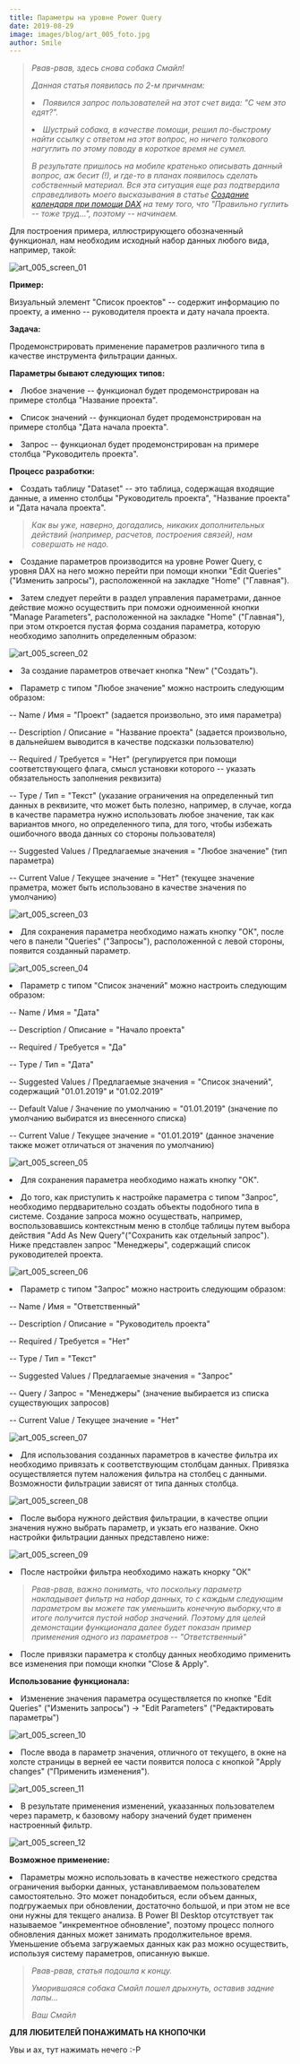 ```yaml
---
title: Параметры на уровне Power Query
date: 2019-08-29
image: images/blog/art_005_foto.jpg
author: Smile
---
```


> *Рвав-рвав, здесь снова собака Смайл!*
>
> *Данная статья появилась по 2-м причмнам:*
>
> **<li>** *Появился запрос пользователей на этот счет вида: "С чем это едят?".*
>
> **<li>** *Шустрый собака, в качестве помощи, решил по-быстрому найти ссылку с ответом на этот вопрос, но ничего толкового нагуглить по этому поводу в короткое время не сумел.* 
>
> *В результате пришлось на мобиле кратенько описывать данный вопрос, аж бесит (!), и где-то в планах появилось сделать собственный материал. Вся эта ситуация еще раз подтвердила справедливоть моего высказывания в статье [Создание календаря при помощи DAX](https://kkadikin.ru/ru/blog/article_001/) на тему того, что "Правильно гуглить -- тоже труд...", поэтому -- начинаем.*

Для построения примера, иллюстрирующего обозначенный функционал, нам необходим исходный набор данных любого вида, например, такой:

![art_005_screen_01](https://kkadikin.ru/images/blog/art_005_screen_01.jpg)


**Пример:**

Визуальный элемент "Список проектов" -- cодержит информацию по проекту, а именно -- руководителя проекта и дату начала проекта.


**Задача:**

Продемонстрировать применение параметров различного типа в качестве инструмента фильтрации данных.


**Параметры бывают следующих типов:** 

**<li>** Любое значение -- функционал будет продемонстрирован на примере столбца "Название проекта".

**<li>** Список значений -- функционал будет продемонстрирован на примере столбца "Дата начала проекта".

**<li>** Запрос -- функционал будет продемонстрирован на примере столбца "Руководитель проекта".


**Процесс разработки:**

**<li>** Создать таблицу "Dataset" -- это таблица, содержащая входящие данные, а именно столбцы "Руководитель проекта", "Название проекта" и "Дата начала проекта".

> *Как вы уже, наверно, догадались, никаких дополнительных действий (например, расчетов, построения связей), нам совершать не надо.*

**<li>** Создание параметров производится на уровне Power Query, с уровня DAX  на него можно перейти при помощи кнопки "Edit Queries" ("Изменить запросы"), расположенной на закладке "Home" ("Главная").

**<li>** Затем следует перейти в раздел управления параметрами, данное действие можно осуществить при поможи одноименной кнопки "Manage Parameters", расположенной на закладке "Home" ("Главная"), при этом откроется пустая форма создания  параметра, которую необходимо заполнить определенным образом:

![art_005_screen_02](https://kkadikin.ru/images/blog/art_005_screen_02.jpg)

**<li>** За создание параметров отвечает кнопка "New" ("Создать").

**<li>** Параметр с типом "Любое значение" можно настроить следующим образом:

-- Name / Имя = "Проект" (задается произвольно, это имя параметра)

-- Description / Описание  = "Название проекта" (задается произвольно, в дальнейшем выводится в качестве подсказки пользователю)

-- Required / Требуется  = "Нет" (регулируется при помощи соответствующего флага, смысл установки которого -- указать обязательность заполнения реквизита)

-- Type / Тип  = "Текст" (указание ограничения на определенный тип данных в реквизите, что может быть полезно, например, в случае, когда в качестве параметра нужно использовать любое значение, так как вариантов много, но определенного типа, для того, чтобы избежать ошибочного ввода данных со стороны пользователя)

-- Suggested Values / Предлагаемые значения = "Любое значение" (тип параметра)

-- Current Value / Текущее значение = "Нет" (текущее значение праметра, может быть использовано в качестве значения по умолчанию)

![art_005_screen_03](https://kkadikin.ru/images/blog/art_005_screen_03.jpg)

**<li>** Для сохранения параметра необходимо нажать кнопку "ОК", после чего в панели "Queries" ("Запросы"), расположенной с левой стороны, появится созданный параметр.

![art_005_screen_04](https://kkadikin.ru/images/blog/art_005_screen_04.jpg)

**<li>** Параметр с типом "Список значений" можно настроить следующим образом:

-- Name / Имя = "Дата"

-- Description / Описание  = "Начало проекта"

-- Required / Требуется  = "Да"

-- Type / Тип  = "Дата"

-- Suggested Values / Предлагаемые значения = "Список значений", содержащий "01.01.2019" и "01.02.2019"

-- Default Value / Значение по умолчанию = "01.01.2019" (значение по умолчанию выбиратся из внесенного списка)

-- Current Value / Текущее значение = "01.01.2019" (данное значение также может отличаться от значения по умолчанию)

![art_005_screen_05](https://kkadikin.ru/images/blog/art_005_screen_05.jpg)

**<li>** Для сохранения параметра необходимо нажать кнопку "ОК".

**<li>** До того, как приступить к настройке параметра с типом "Запрос", необходимо пердварительно создать объекты подобного типа в системе. Создание запроса можно осуществать, например, воспользовавшись контекстным меню в столбце таблицы путем выбора действия "Add As New Query"("Сохранить как отдельный запрос"). Ниже представлен запрос "Менеджеры", содержащий список руководителей проекта.

![art_005_screen_06](https://kkadikin.ru/images/blog/art_005_screen_06.jpg)

**<li>** Параметр с типом "Запрос" можно настроить следующим образом:

-- Name / Имя = "Ответственный"

-- Description / Описание  = "Руководитель проекта"

-- Required / Требуется  = "Нет"

-- Type / Тип  = "Текст"

-- Suggested Values / Предлагаемые значения = "Запрос"

-- Query /  Запрос = "Менеджеры" (значение выбирается из списка существующих запросов)

-- Current Value / Текущее значение = "Нет"

![art_005_screen_07](https://kkadikin.ru/images/blog/art_005_screen_07.jpg)

**<li>** Для использования созданных параметров в качестве фильтра их необходимо привязать к соответствующим столбцам данных. Привязка осуществляется путем наложения фильтра на столбец с данными. Возможности фильтрации зависят от типа данных столбца.

![art_005_screen_08](https://kkadikin.ru/images/blog/art_005_screen_08.jpg)

**<li>** После выбора нужного действия фильтрации, в качестве опции значения нужно выбрать параметр, и укзать его название. Окно настройки фильтрации данных представлено ниже:

![art_005_screen_09](https://kkadikin.ru/images/blog/art_005_screen_09.jpg)

**<li>** После настройки фильтра необходимо нажать кнорку "ОК"

> *Рвав-рвав, важно понимать, что поскольку параметр накладывает фильтр на набор данных, то с каждым следующим параметром вы можете так уменьшить конечную выборку,что в итоге получится пустой набор значений. Поэтому для целей демонстации функционала далее будет показан пример применения  одного из параметров -- "Ответственный"* 

**<li>** После привязки параметра к столбцу данных необходимо применить все изменения при помощи кнопки "Close & Apply".


**Использование функционала:**

**<li>** Изменение значения параметра осуществляется по кнопке "Edit Queries" ("Изменить запросы") -> "Edit Parameters" ("Редактировать параметры")

![art_005_screen_10](https://kkadikin.ru/images/blog/art_005_screen_10.jpg)

**<li>** После ввода в параметр значения, отличного от текущего, в окне на холсте страницы в верней ее части появится полоса с кнопкой "Apply changes" ("Применить изменения").

![art_005_screen_11](https://kkadikin.ru/images/blog/art_005_screen_11.jpg)

**<li>** В результате применения изменений, укаазанных пользователем через параметр, к базовому набору значений будет применен настроенный фильтр.

![art_005_screen_12](https://kkadikin.ru/images/blog/art_005_screen_12.jpg)


**Возможное применение:**

**<li>** Параметры можно использовать в качестве нежесткого средства ограничения выборки данных, устанавливаемом пользователем самостоятельно. Это может понадобиться, если объем данных, подгружаемых при обновлении, достаточно большой, и при этом не все они нужны для текщего анализа. В Power BI Desktop отсутствует так называемое "инкрементное обновление", поэтому процесс полного обновления данных может занимать продолжительное время.  Уменьшение объема загружаемых данных как раз можно осуществить, используя систему параметров, описанную выкше.


> *Рвав-рвав, статья подошла к концу.*
>
> *Уморившаяся собака Смайл пошел дрыхнуть, оставив задние лапы...*
>
> *Ваш Смайл*

**ДЛЯ ЛЮБИТЕЛЕЙ ПОНАЖИМАТЬ НА КНОПОЧКИ**

Увы и ах, тут нажимать нечего :-Р
